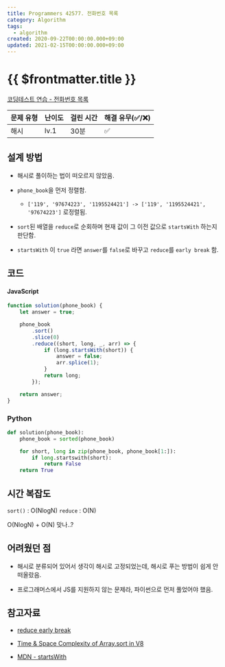 ```yaml
---
title: Programmers 42577. 전화번호 목록
category: Algorithm
tags:
  - algorithm
created: 2020-09-22T00:00:00.000+09:00
updated: 2021-02-15T00:00:00.000+09:00
---
```


# {{ $frontmatter.title }}

[코딩테스트 연습 - 전화번호 목록](https://programmers.co.kr/learn/courses/30/lessons/42577)

| 문제 유형 | 난이도 | 걸린 시간 | 해결 유무(✅/❌) |
| --------- | ------ | --------- | ---------------- |
| 해시      | lv.1   | 30분      | ✅               |

## 설계 방법

- 해시로 풀이하는 법이 떠오르지 않았음.

- `phone_book`을 먼저 정렬함.

  - `['119', '97674223', '1195524421'] -> ['119', '1195524421', '97674223']` 로정렬됨.

- `sort`된 배열을 `reduce`로 순회하며 현재 값이 그 이전 값으로 `startsWith` 하는지 판단함.

- `startsWith` 이 `true` 라면 `answer`를 `false`로 바꾸고 `reduce`를 `early break` 함.

## 코드

#### JavaScript

```javascript
function solution(phone_book) {
	let answer = true;

	phone_book
		.sort()
		.slice(0)
		.reduce((short, long, _, arr) => {
			if (long.startsWith(short)) {
				answer = false;
				arr.splice(1);
			}
			return long;
		});

	return answer;
}
```

### Python

```python
def solution(phone_book):
    phone_book = sorted(phone_book)

    for short, long in zip(phone_book, phone_book[1:]):
        if long.startswith(short):
            return False
    return True
```

## 시간 복잡도

`sort()` : O(NlogN) `reduce` : O(N)

O(NlogN) + O(N) 맞나..?

## 어려웠던 점

- 해시로 분류되어 있어서 생각이 해시로 고정되었는데, 해시로 푸는 방법이 쉽게 안떠올랐음.

- 프로그래머스에서 JS를 지원하지 않는 문제라, 파이썬으로 먼저 풀었어야 했음.

## 참고자료

- [reduce early break](https://stackoverflow.com/questions/36144406/how-to-early-break-reduce-method)

- [Time & Space Complexity of Array.sort in V8](https://blog.shovonhasan.com/time-space-complexity-of-array-sort-in-v8/)

- [MDN - startsWith](https://developer.mozilla.org/ko/docs/Web/JavaScript/Reference/Global_Objects/String/startsWith)
